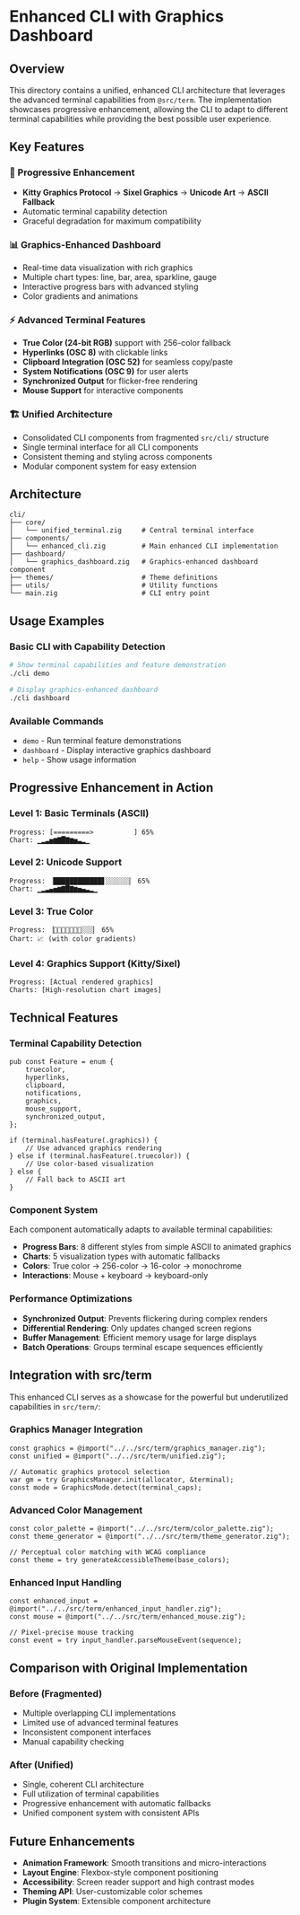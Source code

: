# Enhanced CLI with Graphics Dashboard

## Overview

This directory contains a unified, enhanced CLI architecture that leverages the advanced terminal capabilities from `@src/term`. The implementation showcases progressive enhancement, allowing the CLI to adapt to different terminal capabilities while providing the best possible user experience.

## Key Features

### 🌈 Progressive Enhancement
- **Kitty Graphics Protocol** → **Sixel Graphics** → **Unicode Art** → **ASCII Fallback**
- Automatic terminal capability detection
- Graceful degradation for maximum compatibility

### 📊 Graphics-Enhanced Dashboard
- Real-time data visualization with rich graphics
- Multiple chart types: line, bar, area, sparkline, gauge
- Interactive progress bars with advanced styling
- Color gradients and animations

### ⚡ Advanced Terminal Features
- **True Color (24-bit RGB)** support with 256-color fallback
- **Hyperlinks (OSC 8)** with clickable links
- **Clipboard Integration (OSC 52)** for seamless copy/paste
- **System Notifications (OSC 9)** for user alerts
- **Synchronized Output** for flicker-free rendering
- **Mouse Support** for interactive components

### 🏗️ Unified Architecture
- Consolidated CLI components from fragmented `src/cli/` structure  
- Single terminal interface for all CLI components
- Consistent theming and styling across components
- Modular component system for easy extension

## Architecture

```
cli/
├── core/
│   └── unified_terminal.zig     # Central terminal interface
├── components/
│   └── enhanced_cli.zig         # Main enhanced CLI implementation  
├── dashboard/
│   └── graphics_dashboard.zig   # Graphics-enhanced dashboard component
├── themes/                      # Theme definitions
├── utils/                       # Utility functions
└── main.zig                     # CLI entry point
```

## Usage Examples

### Basic CLI with Capability Detection
```bash
# Show terminal capabilities and feature demonstration
./cli demo

# Display graphics-enhanced dashboard
./cli dashboard
```

### Available Commands
- `demo` - Run terminal feature demonstrations
- `dashboard` - Display interactive graphics dashboard  
- `help` - Show usage information

## Progressive Enhancement in Action

### Level 1: Basic Terminals (ASCII)
```
Progress: [=========>          ] 65%
Chart: ▁▂▃▅▆▇█▇▆▅▃▂▁
```

### Level 2: Unicode Support
```
Progress: ▕████████████▋░░░░░░▏ 65%  
Chart: ▁▂▃▄▅▆▇█▇▆▅▄▃▂▁
```

### Level 3: True Color
```
Progress: ▕🌈🌈🌈🌈🌈🌈🌈░░░▏ 65%
Chart: 📈 (with color gradients)
```

### Level 4: Graphics Support (Kitty/Sixel)
```
Progress: [Actual rendered graphics]
Charts: [High-resolution chart images]
```

## Technical Features

### Terminal Capability Detection
```zig
pub const Feature = enum {
    truecolor,
    hyperlinks, 
    clipboard,
    notifications,
    graphics,
    mouse_support,
    synchronized_output,
};

if (terminal.hasFeature(.graphics)) {
    // Use advanced graphics rendering
} else if (terminal.hasFeature(.truecolor)) {
    // Use color-based visualization
} else {
    // Fall back to ASCII art
}
```

### Component System
Each component automatically adapts to available terminal capabilities:
- **Progress Bars**: 8 different styles from simple ASCII to animated graphics
- **Charts**: 5 visualization types with automatic fallbacks
- **Colors**: True color → 256-color → 16-color → monochrome
- **Interactions**: Mouse + keyboard → keyboard-only

### Performance Optimizations
- **Synchronized Output**: Prevents flickering during complex renders
- **Differential Rendering**: Only updates changed screen regions  
- **Buffer Management**: Efficient memory usage for large displays
- **Batch Operations**: Groups terminal escape sequences efficiently

## Integration with src/term

This enhanced CLI serves as a showcase for the powerful but underutilized capabilities in `src/term/`:

### Graphics Manager Integration
```zig
const graphics = @import("../../src/term/graphics_manager.zig");
const unified = @import("../../src/term/unified.zig");

// Automatic graphics protocol selection
var gm = try GraphicsManager.init(allocator, &terminal);
const mode = GraphicsMode.detect(terminal_caps);
```

### Advanced Color Management
```zig
const color_palette = @import("../../src/term/color_palette.zig");
const theme_generator = @import("../../src/term/theme_generator.zig");

// Perceptual color matching with WCAG compliance
const theme = try generateAccessibleTheme(base_colors);
```

### Enhanced Input Handling
```zig
const enhanced_input = @import("../../src/term/enhanced_input_handler.zig");
const mouse = @import("../../src/term/enhanced_mouse.zig");

// Pixel-precise mouse tracking
const event = try input_handler.parseMouseEvent(sequence);
```

## Comparison with Original Implementation

### Before (Fragmented)
- Multiple overlapping CLI implementations  
- Limited use of advanced terminal features
- Inconsistent component interfaces
- Manual capability checking

### After (Unified)
- Single, coherent CLI architecture
- Full utilization of terminal capabilities
- Progressive enhancement with automatic fallbacks  
- Unified component system with consistent APIs

## Future Enhancements

- **Animation Framework**: Smooth transitions and micro-interactions
- **Layout Engine**: Flexbox-style component positioning
- **Accessibility**: Screen reader support and high contrast modes
- **Theming API**: User-customizable color schemes
- **Plugin System**: Extensible component architecture